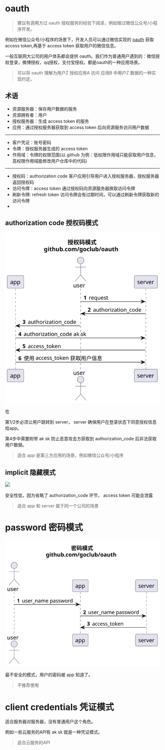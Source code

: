 # oauth

> 建议有调用方过 oauth 授权服务的经验下阅读，例如做过微信公众号/小程序开发。

例如在微信公众号/小程序的场景下，开发人员可以通过微信实现的 [oauth](https://developers.weixin.qq.com/doc/offiaccount/OA_Web_Apps/Wechat_webpage_authorization.html)
获取 access token,再基于 access token 获取用户的微信信息。

一般互联网大公司的用户体系都会提供 oauth。我们作为普通用户遇到的：微信授权登录，微博授权，qq授权，支付宝授权。都是oauth的一种应用场景。

> 可以将 oauth 理解为用户Z 授权应用A 访问 应用B 中用户Z 数据的一种实现约定。

## 术语

- 资源服务器：保存用户数据的服务
- 资源拥有者：用户
- 授权服务器：生成 access token 的服务
- 应用：通过授权服务器获取到 access token 后向资源服务访问用户数据

---

- 客户凭证：账号密码
- 令牌：授权服务器生成的 access token
- 作用域：令牌的权限范围(以 github 为例：低权限作用域只能获取用户信息，高权限作用域能修改用户仓库中的代码)

---

- 授权码：authorization code 客户应用引导用户进入授权服务器，授权服务器返回授权码
- 访问令牌：access token 通过授权码向资源服务器换取访问令牌
- 刷新令牌: refresh token 访问令牌会有过期时间，可以通过刷新令牌获取新的访问令牌
-


## authorization code 授权码模式


![](./docs/chart/authorization_code.svg)

在

第1/2步必须让用户跳转到 server， server 确保用户在登录状态下同意授权信息给app。

第4步中需要附带 ak sk 防止恶意攻击方获取到 authorization_code 后非法获取用户数据。

> 适合 app 是第三方应用的场景，例如微信公众号/小程序


## implicit 隐藏模式

![](./docs/chart/implicit.svg)

安全性低，因为省略了 authorization_code 环节， access token 可能会泄露

> 适合 app 和 server 属于同一个公司的场景

# password 密码模式

![](./docs/chart/password.svg)

最不安全的模式，用户的密码被 app 知道了。

> 不推荐使用

# client credentials 凭证模式

适合服务器对服务器，没有普通用户这个角色。

例如一些云服务的API有 ak sk  就是一种凭证模式。

> 适合云服务的API

